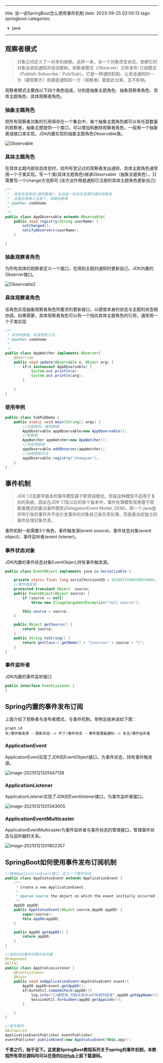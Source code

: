 
---
title: 谈一谈SpringBoot怎么使用事件机制
date: 2023-09-25 02:00:13
tags: springboot
categories: 
- java
---
## 观察者模式

> 对象之间定义了一对多的依赖，这样一来，当一个对象改变状态，依赖它的对象会收到通知并自动更新。观察者模式（Observer）又称发布-订阅模式（Publish-Subscribe：Pub/Sub）。它是一种通知机制，让发送通知的一方（被观察方）和接收通知的一方（观察者）能彼此分离，互不影响。

观察者模式主要由以下四个角色组成，分别是抽象主题角色、抽象观察者角色、具体主题角色、具体观察者角色。

### 抽象主题角色

​	把所有观察者对象的引用保存在一个集合中，每个抽象主题角色都可以有任意数量的观察者，抽象主题提供一个接口，可以增加和删除观察者角色，一般用一个抽象类或接口来实现。JDk内置实现的抽象主题角色Observable类。

![Observable](/img/Observable.png)



### 具体主题角色

在具体主题内部状态改变时，给所有登记过的观察者发出通知，具体主题角色通常用一个子类实现。写一个类(具体主题角色)继承Observable（抽象主题角色），只需要写一个change方法即可 (该方法作用是通知已注册的具体主题角色更新自己)

```java
/**
 *  具体主题角色(被观察者)，在自身一些状态变更时通知观察者
 *  这里应用被人注册了，观察观察者
 * @author codehome
 *
 */
public class AppObservable extends Observable{
	public void registry(String userName) {
		setChanged();
		notifyObservers(userName);
	}

}
```



### 抽象观察者角色

为所有具体的观察者定义一个接口，在得到主题的通知时更新自己。JDK内置的Observer接口。

![Observable2](/img/Observable2.png)

### 具体观察者角色

该角色实现抽象观察者角色所要求的更新接口，以便使本身的状态与主题的状态相协调，如果需要，具体观察者角色可以有一个指向具体主题角色的引用，通常用一个子类实现

```java
/**
 * 具体观察者，实现更新方法
 * @author codehome
 *
 */
public class AppWatcher implements Observer{
	@Override
	public void update(Observable o, Object arg) {
		if(o instanceof AppObservable) {
			System.out.println(o);
			System.out.println(arg);
		}
	
	}
}
```

### 使用举例

```java
public class SubPubDemo {
	public static void main(String[] args) {
		//主题角色，被观察者
		AppObservable appObservable=new AppObservable();
		//观察者
		AppWatcher appWatcher=new AppWatcher();
		//添加观察者
		appObservable.addObserver(appWatcher);
		//调用更新方法
		appObservable.registry("zhangsan");
	}
}
```

## 事件机制

> JDK 1.0及更早版本的事件模型基于职责链模式，但是这种模型不适用于复杂的系统，因此在JDK 1.1及以后的各个版本中，事件处理模型采用基于观察者模式的委派事件模型(DelegationEvent Model, DEM)，即一个Java组件所引发的事件并不由引发事件的对象自己来负责处理，而是委派给独立的事件处理对象负责。

事件机制一般需要3个角色，事件触发源(event source)、事件状态对象(event object)、事件监听者(event listener)。

### 事件状态对象

JDK内置的事件状态对象EventObject,持有事件触发源。

```java
public class EventObject implements java.io.Serializable {

    private static final long serialVersionUID = 5516075349620653480L;
	//事件触发源
    protected transient Object  source;
    public EventObject(Object source) {
        if (source == null)
            throw new IllegalArgumentException("null source");

        this.source = source;
    }

    public Object getSource() {
        return source;
    }
    public String toString() {
        return getClass().getName() + "[source=" + source + "]";
    }
}
```

### 事件监听者

JDK内置的事件监听接口

```java
public interface EventListener {
}
```

## Spring内置的事件发布订阅

上面介绍了观察者与发布者模式，与事件机制。举例总结来说如下图：

```mermaid
graph LR
车/事件触发源 --更新状态--> 坏了/事件状态 --事件管理器通知--> 车主/事件监听者
```

### ApplicationEvent

ApplicationEvent实现了JDK的EventObject接口，为事件状态，持有事件触发源。

![image-20210121201447139](https://cdn.jsdelivr.net/gh/mytianya/public-imgbed/img/image-20210121201447139.png)

### ApplicationListener

ApplicationListener实现了JDK的Eventlistener接口，为事件监听者接口。

![image-20210121201343005](https://cdn.jsdelivr.net/gh/mytianya/public-imgbed/img/image-20210121201343005.png)

### ApplicationEventMulticaster

ApplicationEventMulticaster为事件监听者与事件状态的管理接口，管理事件状态与监听器的关系。

![image-20210121201802357](https://cdn.jsdelivr.net/gh/mytianya/public-imgbed/img/image-20210121201802357.png)

## SpringBoot如何使用事件发布订阅机制

```java
//继承ApplicationEvent接口，定义一个事件状态
public class AppStatusEvent extends ApplicationEvent {
    /**
     * Create a new ApplicationEvent.
     *
     * @param source the object on which the event initially occurred (never {@code null})
     */
    AppDO appDO;
    public AppStatusEvent(Object source,AppDO appDO) {
        super(source);
        this.appDO=appDO;
    }

    public AppDO getAppDO() {
        return appDO;
    }
}
```

````java
//监听对应事件的事件监听器
@Component
@Slf4j
public class AppStatusListener {
    @EventListener
    @Async
    public void onApplicationEvent(AppStatusEvent event){
        AppDO appDO=event.getAppDO();
        if(AuthUtil.commomCheck(appDO)){
            log.info("{}被禁用,开始关闭与imf系统的收发",appDO.getAppName());
            SessionUtil.forbidden(appDO.getAppCode());
        }

    }
}
````

```java
//发布事件
@Autowired
ApplicationEventPublisher eventPublisher;
eventPublisher.publishEvent(new AppStatusEvent(this,app));
```

**千里之行，始于足下。这里是SpringBoot教程系列关于spring的事件机制，本教程所有项目源码均可以在我的[GitHub](https://github.com/mytianya/springboot-tutorials "GitHub")上面下载源码。**